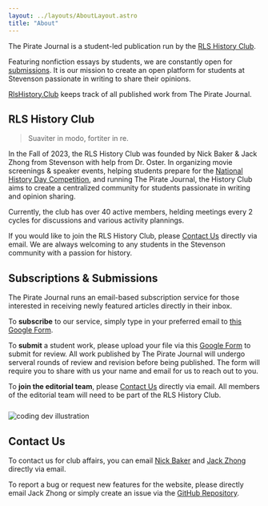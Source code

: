 ```yaml
---
layout: ../layouts/AboutLayout.astro
title: "About"
---
```


The Pirate Journal is a student-led publication run by the [RLS History Club](#rls-history-club).

Featuring nonfiction essays by students, we are constantly open for [submissions](#subscriptions--submissions). It is our mission to create an open platform for students at Stevenson passionate in writing to share their opinions.

[RlsHistory.Club](/) keeps track of all published work from The Pirate Journal.

## RLS History Club

> Suaviter in modo, fortiter in re.

In the Fall of 2023, the RLS History Club was founded by Nick Baker & Jack Zhong from Stevenson with help from Dr. Oster. In organizing movie screenings & speaker events, helping students prepare for the [National History Day Competition](https://nhd.org/en/), and running The Pirate Journal, the History Club aims to create a centralized community for students passionate in writing and opinion sharing.

Currently, the club has over 40 active members, helding meetings every 2 cycles for discussions and various activity plannings.

If you would like to join the RLS History Club, please [Contact Us](#contact-us) directly via email. We are always welcoming to any students in the Stevenson community with a passion for history.

## Subscriptions & Submissions

The Pirate Journal runs an email-based subscription service for those interested in receiving newly featured articles directly in their inbox.

To **subscribe** to our service, simply type in your preferred email to [this Google Form](https://forms.gle/TZKgvMcgPKqNezZcA).

To **submit** a student work, please upload your file via this [Google Form](https://docs.google.com/forms/d/e/1FAIpQLSdmYHDiPi-xZImHIO87Igf1OuIyKsrCfVFM3hN5exIPpz2_Bg/viewform) to submit for review. All work published by The Pirate Journal will undergo serveral rounds of review and revision before being published. The form will require you to share with us your name and email for us to reach out to you.

To **join the editorial team**, please [Contact Us](#contact-us) directly via email. All members of the editorial team will need to be part of the RLS History Club.

<div style="margin-top: 25px; margin-bottom: 5px;">
  <img src="/assets/dev.svg" class="sm:w-1/2 mx-auto" alt="coding dev illustration">
</div>

## Contact Us

To contact us for club affairs, you can email
[Nick Baker](mailto:jzhong26@stevensonschool.org,nbaker26@stevensonschool.org?subject=Inquiry%20about%20The%20Pirate%20Journal)
and
[Jack Zhong](mailto:jzhong26@stevensonschool.org,nbaker26@stevensonschool.org?subject=Inquiry%20about%20The%20Pirate%20Journal)
directly via email.

To report a bug or request new features for the website, please directly email Jack Zhong or simply
create an issue
via the [GitHub Repository](https://github.com/jzhong0821/History-Club).
